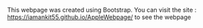 This webpage was created using Bootstrap. 
You can visit the site : https://iamankit55.github.io/AppleWebpage/ to see the webpage
